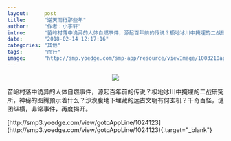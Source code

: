 ```yaml
---
layout:     post
title:      "逆天而行那些年"
author:     "作者：小宇轩"
intro:      "苗岭村落中诡异的人体自燃事件，源起百年前的传说？极地冰川中掩埋的二战研究所，神秘的图腾预示着什么？沙漠腹地下埋藏的远古文明有何玄机？千奇百怪，谜团纵横，非常事件，再度揭开。"
date:       "2018-02-14 12:17:16"
categories: "其他"
tags:       "而行"
image:      "http://smp.yoedge.com/smp-app/resource/viewImage/1003210appline.png"
---
```

<div style="text-align: center">
<p><img src="http://smp.yoedge.com/smp-app/resource/viewImage/1003210appline.png"/></p>
</div>
<p class="post-meta">
<span>苗岭村落中诡异的人体自燃事件，源起百年前的传说？极地冰川中掩埋的二战研究所，神秘的图腾预示着什么？沙漠腹地下埋藏的远古文明有何玄机？千奇百怪，谜团纵横，非常事件，再度揭开。</span>
</p>
[http://smp3.yoedge.com/view/gotoAppLine/1024123](http://smp3.yoedge.com/view/gotoAppLine/1024123){:target="_blank"}


